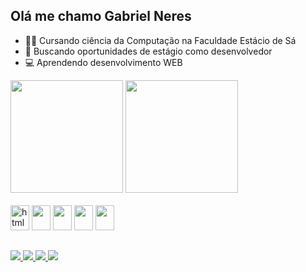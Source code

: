 ## Olá me chamo Gabriel Neres</span> 
- 👨‍🎓 Cursando ciência da Computação na Faculdade Estácio de Sá
- 💼 Buscando oportunidades de estágio como desenvolvedor
- 💻 Aprendendo desenvolvimento WEB
<div>
    <a href="https://github.com/Gabriel-Neres/gabriel-neres">
        <img height="180em" src="https://github-readme-stats.vercel.app/api?username=gabriel-neres&show_icons=true&theme=calm"></a>
        <img height="180em" src="https://github-readme-stats.vercel.app/api/top-langs/?username=gabriel-neres&layout=compact&theme=calm">
</div>
<div style="display:inline-block;"><br>
  <img height="40px" width="30px" alt="html5" src="https://cdn.jsdelivr.net/gh/devicons/devicon/icons/html5/html5-original.svg"/>
  <img height="40px" width="30px"src="https://cdn.jsdelivr.net/gh/devicons/devicon/icons/css3/css3-original.svg" />
  <img height="40px" width="30px"src="https://cdn.jsdelivr.net/gh/devicons/devicon/icons/javascript/javascript-original.svg" />
  <a target="_blank" href="https://github.com/Gabriel-Neres/python"><img height="40px" width="30px"src="https://cdn.jsdelivr.net/gh/devicons/devicon/icons/python/python-original.svg" /></a>
  <img height="40px" width="30px"src="https://cdn.jsdelivr.net/gh/devicons/devicon/icons/cplusplus/cplusplus-original.svg" />
</div>

##

<div style="display:inline-block;">
  <a href="https://api.whatsapp.com/send?1=pt_BR&phone=5521997144687" target="_blank"><img src="https://img.shields.io/badge/WhatsApp-25D366?style=for-the-badge&logo=whatsapp&logoColor=white"</a>
  <a href="mailto:gbneres2016@gmail.com" target="_blank"><img src="https://img.shields.io/badge/Gmail-D14836?style=for-the-badge&logo=gmail&logoColor=white"</a>
  <a href="https://github.com/Gabriel-Neres" target="_blank"><img src="https://img.shields.io/badge/GitHub-100000?style=for-the-badge&logo=github&logoColor=white"</a>
  <a href="https://www.linkedin.com/in/gabrielneres2/" target="_blank"><img src="https://img.shields.io/badge/LinkedIn-0077B5?style=for-the-badge&logo=linkedin&logoColor=white"</a>
</div>
